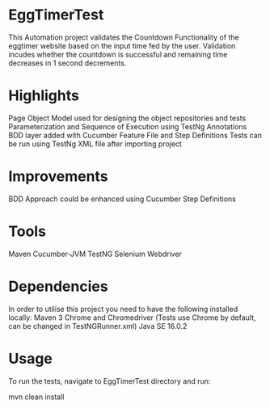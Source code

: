 # EggTimerTest
This Automation project validates the Countdown Functionality of the eggtimer website based on the input time fed by the user. Validation incudes whether the countdown is successful and remaining time decreases in 1 second decrements.

# Highlights
Page Object Model used for designing the object repositories and tests
Parameterization and Sequence of Execution using TestNg Annotations
BDD layer added with Cucumber Feature File and Step Definitions
Tests can be run using TestNg XML file after importing project

# Improvements
BDD Approach could be enhanced using Cucumber Step Definitions 

# Tools
Maven
Cucumber-JVM
TestNG
Selenium Webdriver

# Dependencies
In order to utilise this project you need to have the following installed locally:
Maven 3
Chrome and Chromedriver (Tests use Chrome by default, can be changed in TestNGRunner.xml)
Java SE 16.0.2

# Usage

To run the tests, navigate to EggTimerTest directory and run:

mvn clean install







